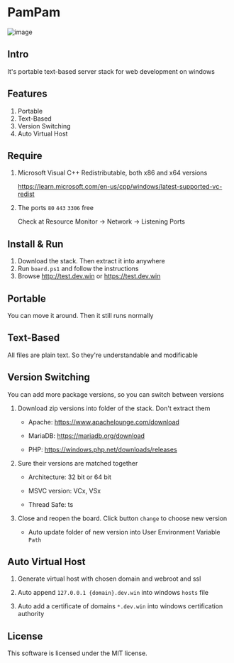 PamPam
=================================================================

![image](https://github.com/nmlvnv/pampam/assets/158515130/53e38536-6119-4ff3-9abe-31df6c219396)

Intro
----------------------------

It's portable text-based server stack for web development on windows

Features
----------------------------

1. Portable
2. Text-Based
3. Version Switching
4. Auto Virtual Host

## Require

1. Microsoft Visual C++ Redistributable, both x86 and x64 versions
   
   https://learn.microsoft.com/en-us/cpp/windows/latest-supported-vc-redist

2. The ports `80` `443` `3306` free
   
   Check at Resource Monitor → Network → Listening Ports

Install & Run
----------------------------

1. Download the stack. Then extract it into anywhere
2. Run `board.ps1` and follow the instructions
3. Browse http://test.dev.win or https://test.dev.win 

## Portable

You can move it around. Then it still runs normally

## Text-Based

All files are plain text. So they're understandable and modificable 

## Version Switching

You can add more package versions, so you can switch between versions

1. Download zip versions into folder of the stack. Don't extract them
   
   - Apache: https://www.apachelounge.com/download
   
   - MariaDB: https://mariadb.org/download
   
   - PHP: https://windows.php.net/downloads/releases

2. Sure their versions are matched together
   
   - Architecture: 32 bit or 64 bit
   
   - MSVC version: VCx, VSx
   
   - Thread Safe: ts

3. Close and reopen the board. Click button `change` to choose new version
   
   - Auto update folder of new version into User Environment Variable `Path`

## Auto Virtual Host

1. Generate virtual host with chosen domain and webroot and ssl

2. Auto append `127.0.0.1 {domain}.dev.win` into windows `hosts` file

3. Auto add a certificate of domains `*.dev.win` into windows certification authority

License
----------------------------

This software is licensed under the MIT license.
